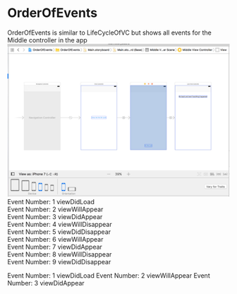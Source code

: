 # OrderOfEvents
OrderOfEvents is similar to LifeCycleOfVC but shows all events for the Middle controller in the app
![App Storyboard](https://github.com/oobii/OrderOfEvents/blob/master/OrderOfEvents.png)<br>
 Event Number: 1 viewDidLoad<br>
 Event Number: 2 viewWillAppear<br>
 Event Number: 3 viewDidAppear<br>
 Event Number: 4 viewWillDisappear<br>
 Event Number: 5 viewDidDisappear<br>
 Event Number: 6 viewWillAppear<br>
 Event Number: 7 viewDidAppear<br>
 Event Number: 8 viewWillDisappear<br>
 Event Number: 9 viewDidDisappear<br>


 Event Number: 1 viewDidLoad
 Event Number: 2 viewWillAppear
 Event Number: 3 viewDidAppear

